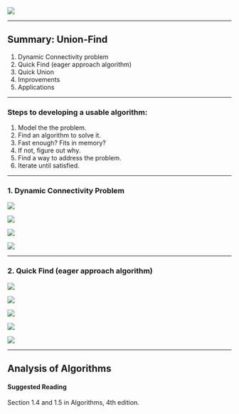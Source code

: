 ![](2018-10-02-21-40-28.png)

-----

## Summary: Union-Find
1. Dynamic Connectivity problem
1. Quick Find (eager approach algorithm)
1. Quick Union
1. Improvements
1. Applications

-----

### Steps to developing a usable algorithm:
1. Model the the problem.
1. Find an algorithm to solve it.
1. Fast enough? Fits in memory?
1. If not, figure out why.
1. Find a way to address the problem.
1. Iterate until satisfied.

-----

### 1. Dynamic Connectivity Problem
  ![](slides/2018-09-30-16-47-39.png)

  ![](slides/2018-10-02-21-17-19.png)
  
  ![](slides/2018-10-02-20-24-00.png)
  
  ![](slides/2018-10-02-20-24-39.png)

-----

### 2. Quick Find (eager approach algorithm)
  ![](slides/2018-10-02-20-29-00.png)

  ![](slides/2018-10-02-20-30-09.png)
  
  ![](slides/2018-10-02-20-43-16.png)
  
  ![](slides/2018-10-02-21-23-01.png)
  
  ![](slides/2018-10-02-21-35-13.png)

-----

## Analysis of Algorithms

#### Suggested Reading
Section 1.4 and 1.5 in Algorithms, 4th edition.